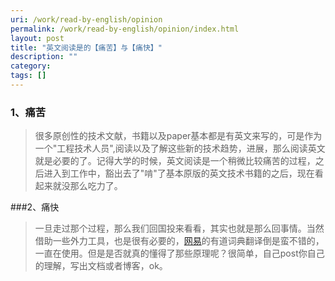 ```yaml
---
uri: /work/read-by-english/opinion
permalink: /work/read-by-english/opinion/index.html
layout: post
title: "英文阅读是的【痛苦】与【痛快】"
description: ""
category:
tags: []
---
```


### 1、痛苦

>很多原创性的技术文献，书籍以及paper基本都是有英文来写的，可是作为一个"工程技术人员",阅读以及了解这些新的技术趋势，进展，那么阅读英文就是必要的了。记得大学的时候，英文阅读是一个稍微比较痛苦的过程，之后进入到工作中，豁出去了"啃"了基本原版的英文技术书籍的之后，现在看起来就没那么吃力了。

###2、痛快

>一旦走过那个过程，那么我们回国投来看看，其实也就是那么回事情。当然借助一些外力工具，也是很有必要的，[网易][1]的有道词典翻译倒是蛮不错的，一直在使用。但是是否就真的懂得了那些原理呢？很简单，自己post你自己的理解，写出文档或者博客，ok。

[1]:http://cidian.youdao.com
